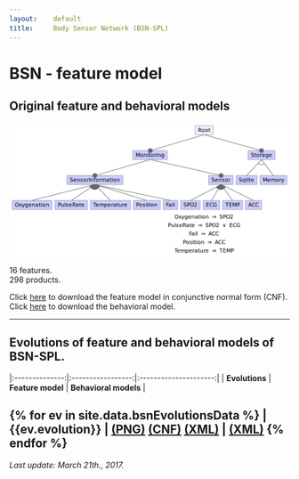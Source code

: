 ```yaml
---
layout:    default
title:     Body Sensor Network (BSN-SPL)
---
```

# BSN - feature model

## Original feature and behavioral models

![bsn-spl feature model][fmBSN]

16 features.  
298 products.

Click [here][cnfBSN] to download the feature model in conjunctive normal form (CNF).
Click [here][bhvBSN] to download the behavioral model.

---

## Evolutions of feature and behavioral models of BSN-SPL.

|:--------------:|:-----------------:|:---------------------:|
| **Evolutions** | **Feature model** | **Behavioral models** |

{% for ev in site.data.bsnEvolutionsData %}
| {{ev.evolution}} | <a href="{{ev.fmImage}}">(PNG)</a> <a href="{{ev.cnfFile}}">(CNF)</a> <a href="{{ev.xmlFmFile}}">(XML)</a> | <a href="{{ev.behavioralFile}}">(XML)</a>
{% endfor %}
---
_Last update: March 21th., 2017._


[fmBSN]:  ../../assets/fmBSN.png
[cnfBSN]: CNF_bsn.txt 
[bhvBSN]: uml_bsn.tar.gz










<script>
  (function(i,s,o,g,r,a,m){i['GoogleAnalyticsObject']=r;i[r]=i[r]||function(){
  (i[r].q=i[r].q||[]).push(arguments)},i[r].l=1*new Date();a=s.createElement(o),
  m=s.getElementsByTagName(o)[0];a.async=1;a.src=g;m.parentNode.insertBefore(a,m)
  })(window,document,'script','https://www.google-analytics.com/analytics.js','ga');

  ga('create', 'UA-91211747-1', 'auto');
  ga('send', 'pageview');

</script>

